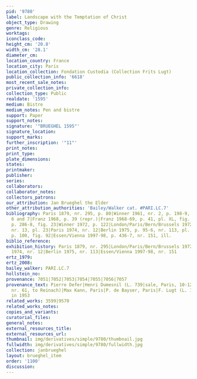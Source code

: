 ```yaml
---
pid: '9780'
label: Landscape with the Temptation of Christ
object_type: Drawing
genre: Religious
worktags:
iconclass_code:
height_cm: '20.8'
width_cm: '28.1'
diameter_cm:
location_country: France
location_city: Paris
location_collection: Fondation Custodia (Collection Frits Lugt)
public_collection_info: '6618'
most_recent_sale_notes:
private_collection_info:
collection_type: Public
realdate: '1595'
medium: Bistre
medium_notes: Pen and bistre
support: Paper
support_notes:
signature: '"BRUEGHEL 1595"'
signature_location:
support_marks:
further_inscription: '"11"'
print_notes:
print_type:
plate_dimensions:
states:
printmaker:
publisher:
series:
collaborators:
collaborator_notes:
collectors_patrons:
our_attribution: Jan Brueghel the Elder
other_attribution_authorities: 'Bailey/Walker cat. #PARI.LC.7'
bibliography: Paris 1879, nr. 295, p. 80|Winner 1961, nr. 2, p. 198-9, 200, 203, fig.
  6 and 7|Franz 1968, p. 39 (repr.)|Franz 1968-69, p. 41, pl. XL, fig. 62|Franz 1969,
  p. 286-8, fig. 23|Winner 1972, p. 122|London/Paris/Bern/Brussels 1972, p. 17-9,
  nr. 13, pl. 23|Paris 1974, nr. 12|Berlin 1975, p. 95-6, nr. 113, pl. 216|Ertz 1979,
  p. 100, fig. 92|Essen/Vienna 1997-98, p. 436-7, nr. 151, ill.
biblio_reference:
exhibition_history: Paris 1879, nr. 295|London/Paris/Bern/Brussels 1972, nr. 13|Paris
  1974, nr. 12|Berlin 1975, nr. 113|Essen/Vienna 1997-98, nr. 151
ertz_1979:
ertz_2008:
bailey_walker: PARI.LC.7
hollstein_no:
provenance: 7051|7052|7053|7054|7055|7056|7057
provenance_text: Pierre Defer|Henri Dumesnil (L. 739|sale, Paris, 10-12 May 1900,
  nr. 61, to Reinach)|Max Kann, Paris|P. de Bayser, Paris|F. Lugt (L. 1028), acquired
  in 1953
related_works: 3599|9570
related_works_notes:
copies_and_variants:
curatorial_files:
general_notes:
external_resources_title:
external_resources_url:
thumbnail: img/derivatives/simple/9780/thumbnail.jpg
fullwidth: img/derivatives/simple/9780/fullwidth.jpg
collection: janbrueghel
layout: brueghel_item
order: '1100'
discussion:
---
```

